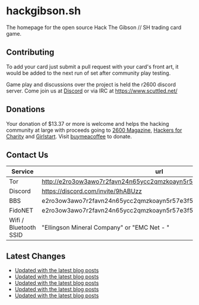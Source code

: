 # hackgibson.sh
The homepage for the open source Hack The Gibson // SH trading card game.


## Contributing

To add your card just submit a pull request with your card's front art, it would be added to the next run of set after community play testing.

Game play and discussions over the project is held the r2600 discord server. Come join us at [Discord](https://discord.com/invite/9hABUzz) or via IRC at https://www.scuttled.net/


## Donations

Your donation of $13.37 or more is welcome and helps the hacking community at large with proceeds going to [2600 Magazine](https://2600.com/), [Hackers for Charity](https://hackersforcharity.org) and [Girlstart](https://girlstart.org).  Visit [buymeacoffee](https://www.buymeacoffee.com/hackgibson.sh) to donate.


## Contact Us

Service | url
-|-
Tor | http://e2ro3ow3awo7r2favn24n65ycc2qmzkoayn5r57e3f56nvjwdcgg32ad.onion
Discord | https://discord.com/invite/9hABUzz
BBS | e2ro3ow3awo7r2favn24n65ycc2qmzkoayn5r57e3f56nvjwdcgg32ad.onion:23
FidoNET | e2ro3ow3awo7r2favn24n65ycc2qmzkoayn5r57e3f56nvjwdcgg32ad.onion:24554
Wifi / Bluetooth SSID | "Ellingson Mineral Company" or "EMC Net - <fidonet address>"

## Latest Changes
<!-- BLOG-POST-LIST:START -->
- [Updated with the latest blog posts](https://github.com/DFW2600/hackgibson.sh/commit/6618eb62f7b9eb5588c04a0a603835202c386d92)
- [Updated with the latest blog posts](https://github.com/DFW2600/hackgibson.sh/commit/82f2c60fdb8e4e63bb9d6ea33cfd8d2b3174c971)
- [Updated with the latest blog posts](https://github.com/DFW2600/hackgibson.sh/commit/6a00c3159023181d178522e133f02e2e3a90069c)
- [Updated with the latest blog posts](https://github.com/DFW2600/hackgibson.sh/commit/8fe776c5825528d5b58dbc322366a86d535544c0)
- [Updated with the latest blog posts](https://github.com/DFW2600/hackgibson.sh/commit/669204daeffb395f3bd5ed30eae50641feba7e96)
<!-- BLOG-POST-LIST:END -->
